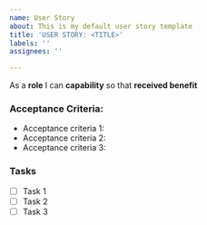 ```yaml
---
name: User Story
about: This is my default user story template
title: 'USER STORY: <TITLE>'
labels: ''
assignees: ''

---
```


As a **role** I can **capability** so that **received benefit**

### Acceptance Criteria:
- Acceptance criteria 1:
- Acceptance criteria 2:
- Acceptance criteria 3:

### Tasks
- [ ] Task 1
- [ ]  Task 2
- [ ] Task 3
